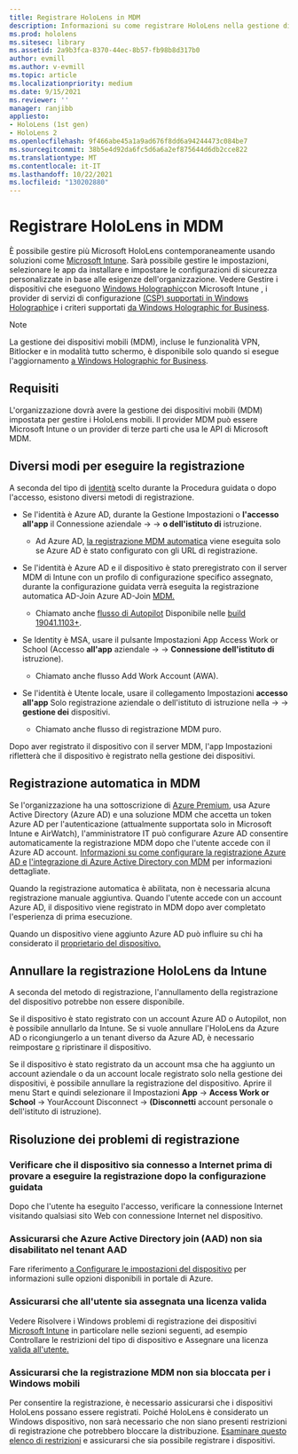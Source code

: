 ```yaml
---
title: Registrare HoloLens in MDM
description: Informazioni su come registrare HoloLens nella gestione di dispositivi mobili (MDM) per semplificare la gestione di più dispositivi.
ms.prod: hololens
ms.sitesec: library
ms.assetid: 2a9b3fca-8370-44ec-8b57-fb98b8d317b0
author: evmill
ms.author: v-evmill
ms.topic: article
ms.localizationpriority: medium
ms.date: 9/15/2021
ms.reviewer: ''
manager: ranjibb
appliesto:
- HoloLens (1st gen)
- HoloLens 2
ms.openlocfilehash: 9f466abe45a1a9ad676f8dd6a94244473c084be7
ms.sourcegitcommit: 38b5e4d92da6fc5d6a6a2ef875644d6db2cce822
ms.translationtype: MT
ms.contentlocale: it-IT
ms.lasthandoff: 10/22/2021
ms.locfileid: "130202880"
---
```

# <a name="enroll-hololens-in-mdm"></a>Registrare HoloLens in MDM

È possibile gestire più Microsoft HoloLens contemporaneamente usando soluzioni come [Microsoft Intune](/intune/windows-holographic-for-business). Sarà possibile gestire le impostazioni, selezionare le app da installare e impostare le configurazioni di sicurezza personalizzate in base alle esigenze dell'organizzazione. Vedere Gestire i dispositivi che eseguono [Windows Holographic](/intune/windows-holographic-for-business)con Microsoft Intune , i provider di servizi di configurazione [(CSP) supportati in Windows Holographic](https://msdn.microsoft.com/windows/hardware/commercialize/customize/mdm/configuration-service-provider-reference#hololens)e i criteri supportati [da Windows Holographic for Business](https://msdn.microsoft.com/windows/hardware/commercialize/customize/mdm/policy-configuration-service-provider#hololenspolicies).

> [!NOTE]
> La gestione dei dispositivi mobili (MDM), incluse le funzionalità VPN, Bitlocker e in modalità tutto schermo, è disponibile solo quando si esegue l'aggiornamento [a Windows Holographic for Business](hololens1-upgrade-enterprise.md).

## <a name="requirements"></a>Requisiti

 L'organizzazione dovrà avere la gestione dei dispositivi mobili (MDM) impostata per gestire i HoloLens mobili. Il provider MDM può essere Microsoft Intune o un provider di terze parti che usa le API di Microsoft MDM.

## <a name="different-ways-to-enroll"></a>Diversi modi per eseguire la registrazione

A seconda del tipo di [identità](hololens-identity.md) scelto durante la Procedura guidata o dopo l'accesso, esistono diversi metodi di registrazione.

- Se l'identità è Azure AD, durante la Gestione Impostazioni o **l'accesso all'app** il Connessione aziendale  ->    ->  **o dell'istituto di** istruzione.
    - Ad Azure AD, [la registrazione MDM automatica](hololens-enroll-mdm.md#auto-enrollment-in-mdm) viene eseguita solo se Azure AD è stato configurato con gli URL di registrazione.

- Se l'identità è Azure AD e il dispositivo è stato preregistrato con il server MDM di Intune con un profilo di configurazione specifico assegnato, durante la configurazione guidata verrà eseguita la registrazione automatica AD-Join Azure AD-Join [MDM.](hololens-enroll-mdm.md#auto-enrollment-in-mdm)
    - Chiamato anche [flusso di Autopilot](hololens2-autopilot.md) Disponibile nelle [build 19041.1103+](hololens-release-notes.md#windows-holographic-version-2004).


- Se Identity è MSA, usare il pulsante Impostazioni App Access Work or School (Accesso **all'app** aziendale  ->    ->  **Connessione dell'istituto di** istruzione).
    - Chiamato anche flusso Add Work Account (AWA).
- Se l'identità è Utente locale, usare il collegamento Impostazioni **accesso all'app** Solo registrazione aziendale o dell'istituto di istruzione nella  ->    ->  **gestione dei** dispositivi.
    - Chiamato anche flusso di registrazione MDM puro.

Dopo aver registrato il dispositivo con il server MDM, l'app Impostazioni rifletterà che il dispositivo è registrato nella gestione dei dispositivi.

## <a name="auto-enrollment-in-mdm"></a>Registrazione automatica in MDM

Se l'organizzazione ha una sottoscrizione di [Azure Premium](https://azure.microsoft.com/overview/), usa Azure Active Directory (Azure AD) e una soluzione MDM che accetta un token Azure AD per l'autenticazione (attualmente supportata solo in Microsoft Intune e AirWatch), l'amministratore IT può configurare Azure AD consentire automaticamente la registrazione MDM dopo che l'utente accede con il Azure AD account. [Informazioni su come configurare la registrazione Azure AD e](/mem/intune/enrollment/windows-enroll#enable-windows-10-automatic-enrollment) [l'integrazione di Azure Active Directory con MDM](/windows/client-management/mdm/azure-active-directory-integration-with-mdm) per informazioni dettagliate.

Quando la registrazione automatica è abilitata, non è necessaria alcuna registrazione manuale aggiuntiva. Quando l'utente accede con un account Azure AD, il dispositivo viene registrato in MDM dopo aver completato l'esperienza di prima esecuzione.

Quando un dispositivo viene aggiunto Azure AD può influire su chi ha considerato il [proprietario del dispositivo.](security-adminless-os.md#device-owner)

## <a name="unenroll-hololens-from-intune"></a>Annullare la registrazione HoloLens da Intune

A seconda del metodo di registrazione, l'annullamento della registrazione del dispositivo potrebbe non essere disponibile.

Se il dispositivo è stato registrato con un account Azure AD o Autopilot, non è possibile annullarlo da Intune. Se si vuole annullare l'HoloLens da Azure AD o ricongiungerlo a un tenant diverso da Azure AD, è necessario reimpostare [o](hololens-recovery.md#restart-the-device) ripristinare il dispositivo.

Se il dispositivo è stato registrato da un account msa che ha aggiunto un account aziendale o da un account locale registrato solo nella gestione dei dispositivi, è possibile annullare la registrazione del dispositivo. Aprire il menu Start e quindi selezionare il Impostazioni **App**  ->  **Access Work or School**  ->  YourAccount Disconnect  ->  **(Disconnetti** account personale o dell'istituto di istruzione).

## <a name="enrollment-troubleshooting"></a>Risoluzione dei problemi di registrazione

### <a name="ensure-device-is-successfully-connected-to-internet-before-attempting-enrollment-post-oobe"></a>Verificare che il dispositivo sia connesso a Internet prima di provare a eseguire la registrazione dopo la configurazione guidata

Dopo che l'utente ha eseguito l'accesso, verificare la connessione Internet visitando qualsiasi sito Web con connessione Internet nel dispositivo.

### <a name="ensure-that-azure-active-directory-aad-join-is-not-disabled-in-your-aad-tenant"></a>Assicurarsi che Azure Active Directory join (AAD) non sia disabilitato nel tenant AAD

Fare riferimento [a Configurare le impostazioni del dispositivo](/azure/active-directory/devices/azureadjoin-plan#configure-your-device-settings) per informazioni sulle opzioni disponibili in portale di Azure.

### <a name="ensure-valid-license-is-assigned-to-the-user"></a>Assicurarsi che all'utente sia assegnata una licenza valida

Vedere Risolvere i Windows problemi di registrazione dei dispositivi [Microsoft Intune](/troubleshoot/mem/intune/troubleshoot-windows-enrollment-errors) in [](/troubleshoot/mem/intune/troubleshoot-windows-enrollment-errors#check-device-type-restrictions) particolare nelle sezioni seguenti, ad esempio Controllare le restrizioni del tipo di dispositivo e Assegnare una licenza [valida all'utente.](/troubleshoot/mem/intune/troubleshoot-windows-enrollment-errors#assign-a-valid-license-to-the-user)

### <a name="ensure-that-mdm-enrollment-isnt-blocked-for-windows-devices"></a>Assicurarsi che la registrazione MDM non sia bloccata per i Windows mobili

Per consentire la registrazione, è necessario assicurarsi che i dispositivi HoloLens possano essere registrati. Poiché HoloLens è considerato un Windows dispositivo, non sarà necessario che non siano presenti restrizioni di registrazione che potrebbero bloccare la distribuzione. [Esaminare questo elenco di restrizioni](/mem/intune/enrollment/enrollment-restrictions-set) e assicurarsi che sia possibile registrare i dispositivi.
